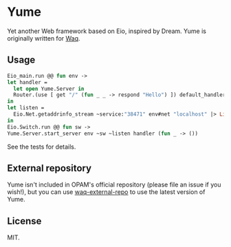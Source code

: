 # Yume

Yet another Web framework based on Eio, inspired by Dream.
Yume is originally written for [Waq](https://github.com/ushitora-anqou/waq).

## Usage

```ocaml
Eio_main.run @@ fun env ->
let handler =
  let open Yume.Server in
  Router.(use [ get "/" (fun _ _ -> respond "Hello") ]) default_handler
in
let listen =
  Eio.Net.getaddrinfo_stream ~service:"38471" env#net "localhost" |> List.hd
in
Eio.Switch.run @@ fun sw ->
Yume.Server.start_server env ~sw ~listen handler (fun _ -> ())
```

See the tests for details.

## External repository

Yume isn't included in OPAM's official repository (please file an issue if you wish!), but you can use [waq-external-repo](https://github.com/ushitora-anqou/waq-external-repo) to use the latest version of Yume.

## License

MIT.
